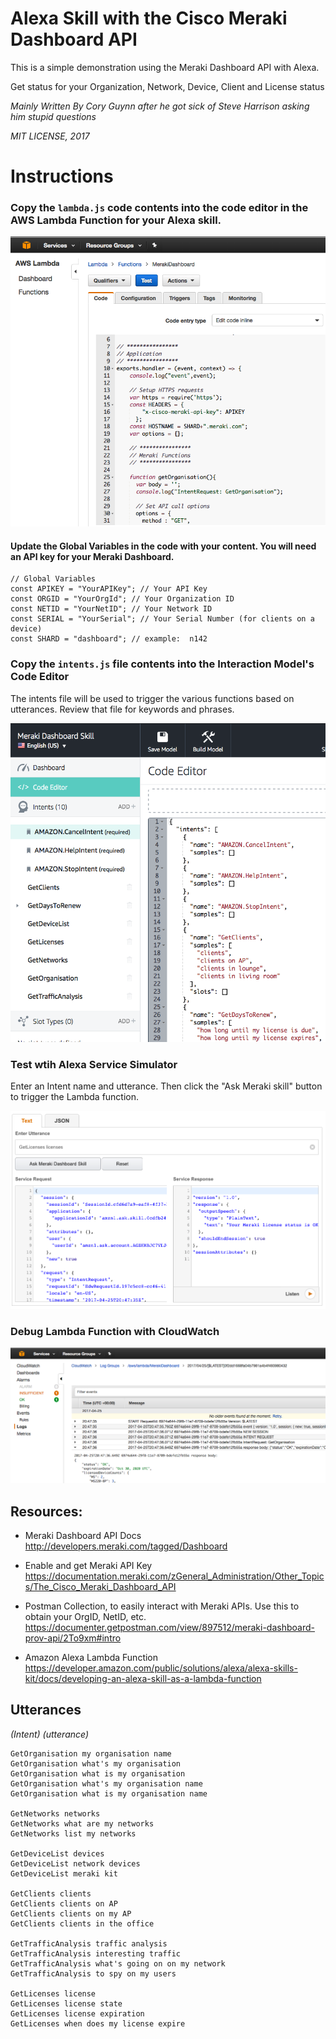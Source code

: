 
# Alexa Skill with the Cisco Meraki Dashboard API

This is a simple demonstration using the Meraki Dashboard API with Alexa.

Get status for your Organization, Network, Device, Client and License status

*Mainly Written By Cory Guynn after he got sick of Steve Harrison asking him stupid questions*

*MIT LICENSE, 2017*
 
# Instructions

### Copy the `lambda.js` code contents into the code editor in the AWS Lambda Function for your Alexa skill.

![Alt text](/screenshots/Lambda%20Code%20Editor.png "Lambda Code Editor")

#### Update the Global Variables in the code with your content. You will need an API key for your Meraki Dashboard.

```
// Global Variables
const APIKEY = "YourAPIKey"; // Your API Key
const ORGID = "YourOrgId"; // Your Organization ID
const NETID = "YourNetID"; // Your Network ID
const SERIAL = "YourSerial"; // Your Serial Number (for clients on a device)
const SHARD = "dashboard"; // example:  n142
```

### Copy the `intents.js` file contents into the Interaction Model's Code Editor 
  The intents file will be used to trigger the various functions based on 
  utterances. Review that file for keywords and phrases.
  
![Alt text](/screenshots/Alexa%20Skill%20Builder%20-%20Intents.png "Alexa Skill Builder")


### Test wtih Alexa Service Simulator
 Enter an Intent name and utterance. Then click the "Ask Meraki skill" button to trigger the Lambda function.
 
![Alt text](/screenshots/Alexa%20Service%20Simulator.png "Alexa Service Simulator")

### Debug Lambda Function with CloudWatch

![Alt text](https://github.com/dexterlabora/alexaMerakiSkill/blob/master/screenshots/Lamda%20CloudWatch%20Logs.png "CloudWatch Logs")
   



## Resources:
* Meraki Dashboard API Docs
http://developers.meraki.com/tagged/Dashboard
* Enable and get Meraki API Key
https://documentation.meraki.com/zGeneral_Administration/Other_Topics/The_Cisco_Meraki_Dashboard_API
* Postman Collection, to easily interact with Meraki APIs. Use this to obtain your OrgID, NetID, etc.
https://documenter.getpostman.com/view/897512/meraki-dashboard-prov-api/2To9xm#intro

* Amazon Alexa Lambda Function
https://developer.amazon.com/public/solutions/alexa/alexa-skills-kit/docs/developing-an-alexa-skill-as-a-lambda-function

## Utterances 
*(Intent)*        *(utterance)*
```
GetOrganisation my organisation name
GetOrganisation what's my organisation
GetOrganisation what is my organisation
GetOrganisation what's my organisation name
GetOrganisation what is my organisation name

GetNetworks networks
GetNetworks what are my networks                
GetNetworks list my networks  

GetDeviceList devices                           
GetDeviceList network devices
GetDeviceList meraki kit                        

GetClients clients
GetClients clients on AP                        
GetClients clients on my AP                     
GetClients clients in the office                

GetTrafficAnalysis traffic analysis
GetTrafficAnalysis interesting traffic
GetTrafficAnalysis what's going on on my network
GetTrafficAnalysis to spy on my users

GetLicenses license 
GetLicenses license state
GetLicenses license expiration
GetLicenses when does my license expire
```




